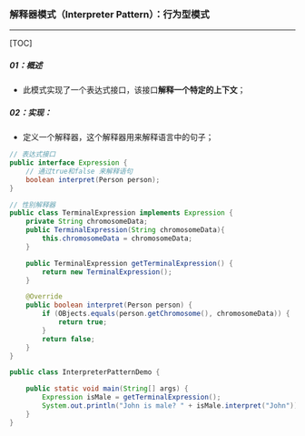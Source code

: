 ### 解释器模式（Interpreter Pattern）：行为型模式

------

[TOC]

##### 01：概述

- 此模式实现了一个表达式接口，该接口**解释一个特定的上下文**；

##### 02：实现：

- 定义一个解释器，这个解释器用来解释语言中的句子；


```java
// 表达式接口
public interface Expression {
    // 通过true和false 来解释语句
    boolean interpret(Person person);
}

// 性别解释器
public class TerminalExpression implements Expression {
    private String chromosomeData;
    public TerminalExpression(String chromosomeData){
        this.chromosomeData = chromosomeData; 
    }

    public TerminalExpression getTerminalExpression() {
        return new TerminalExpression();
    }

    @Override
    public boolean interpret(Person person) {
        if (OBjects.equals(person.getChromosome(), chromosomeData)) {
            return true;
        }
        return false;
    }
}

public class InterpreterPatternDemo {

    public static void main(String[] args) {
        Expression isMale = getTerminalExpression();
        System.out.println("John is male? " + isMale.interpret("John"));
    }
}
```

